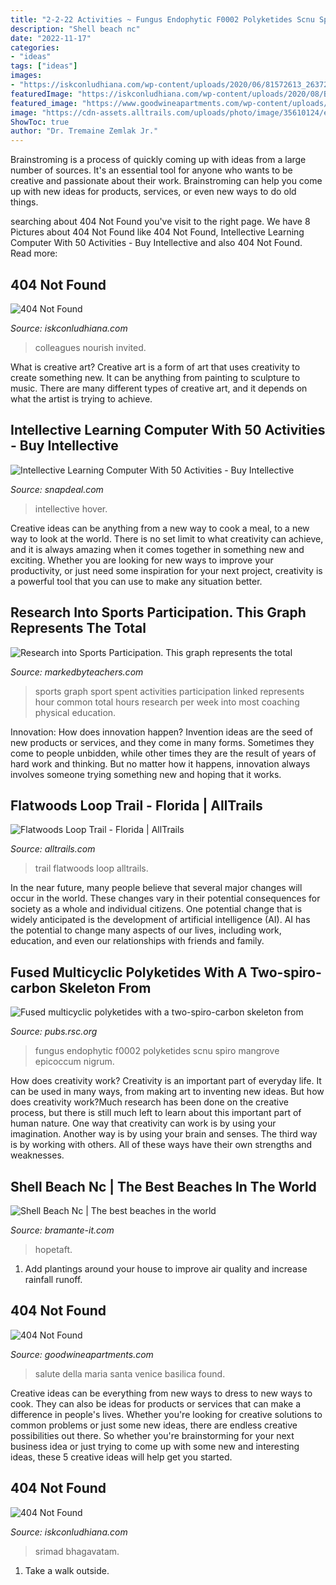 ```yaml
---
title: "2-2-22 Activities ~ Fungus Endophytic F0002 Polyketides Scnu Spiro Mangrove Epicoccum Nigrum"
description: "Shell beach nc"
date: "2022-11-17"
categories:
- "ideas"
tags: ["ideas"]
images:
- "https://iskconludhiana.com/wp-content/uploads/2020/06/81572613_2637219686314186_7730557635170140160_o-1024x569.jpg"
featuredImage: "https://iskconludhiana.com/wp-content/uploads/2020/08/Bhadra-purnima.jpg"
featured_image: "https://www.goodwineapartments.com/wp-content/uploads/2016/11/salute_6.jpg"
image: "https://cdn-assets.alltrails.com/uploads/photo/image/35610124/extra_large_d4a3d94664986f38a83890b3fb8b6ee1.jpg"
ShowToc: true
author: "Dr. Tremaine Zemlak Jr."
---
```



Brainstroming is a process of quickly coming up with ideas from a large number of sources. It's an essential tool for anyone who wants to be creative and passionate about their work. Brainstroming can help you come up with new ideas for products, services, or even new ways to do old things.

	

		
searching about 404 Not Found you've visit to the right page. We have 8 Pictures about 404 Not Found like 404 Not Found, Intellective Learning Computer With 50 Activities - Buy Intellective and also 404 Not Found. Read more:
		
    
## 404 Not Found

<img loading=lazy src="https://iskconludhiana.com/wp-content/uploads/2020/06/81572613_2637219686314186_7730557635170140160_o-1024x569.jpg" onerror="this.onerror=null;this.src='https://tse3.mm.bing.net/th?id=OIP.EDMrdADlgJ4hEQOYuXhoAQHaEH&amp;pid=15.1';" alt="404 Not Found">

_Source: iskconludhiana.com_

>colleagues nourish invited. 

	

What is creative art?
Creative art is a form of art that uses creativity to create something new. It can be anything from painting to sculpture to music. There are many different types of creative art, and it depends on what the artist is trying to achieve.

    
## Intellective Learning Computer With 50 Activities - Buy Intellective

<img loading=lazy src="https://n2.sdlcdn.com/imgs/b/g/1/Three6_029_M_1_2x-7f1aa.jpg" onerror="this.onerror=null;this.src='https://tse1.mm.bing.net/th?id=OIP.tap8dndeKpyCTyb1P3EbuwHaIr&amp;pid=15.1';" alt="Intellective Learning Computer With 50 Activities - Buy Intellective">

_Source: snapdeal.com_

>intellective hover. 

	

Creative ideas can be anything from a new way to cook a meal, to a new way to look at the world. There is no set limit to what creativity can achieve, and it is always amazing when it comes together in something new and exciting. Whether you are looking for new ways to improve your productivity, or just need some inspiration for your next project, creativity is a powerful tool that you can use to make any situation better.

    
## Research Into Sports Participation. This Graph Represents The Total

<img loading=lazy src="http://static2.mbtfiles.co.uk/media/docs/newdocs/as_and_a_level/physical_education_sport_and_coaching/contemporary_studies/878961/html/images/image03.png" onerror="this.onerror=null;this.src='https://tse4.mm.bing.net/th?id=OIP.DsjcCmQBUgHSUBpwUBSCRAHaDl&amp;pid=15.1';" alt="Research into Sports Participation. This graph represents the total">

_Source: markedbyteachers.com_

>sports graph sport spent activities participation linked represents hour common total hours research per week into most coaching physical education. 

	

Innovation: How does innovation happen?
Invention ideas are the seed of new products or services, and they come in many forms. Sometimes they come to people unbidden, while other times they are the result of years of hard work and thinking. But no matter how it happens, innovation always involves someone trying something new and hoping that it works.

    
## Flatwoods Loop Trail - Florida | AllTrails

<img loading=lazy src="https://cdn-assets.alltrails.com/uploads/photo/image/35610124/extra_large_d4a3d94664986f38a83890b3fb8b6ee1.jpg" onerror="this.onerror=null;this.src='https://tse2.mm.bing.net/th?id=OIP.vZSF_ow8RSMCRP1NFBDOeQHaJ4&amp;pid=15.1';" alt="Flatwoods Loop Trail - Florida | AllTrails">

_Source: alltrails.com_

>trail flatwoods loop alltrails. 

	

In the near future, many people believe that several major changes will occur in the world. These changes vary in their potential consequences for society as a whole and individual citizens. One potential change that is widely anticipated is the development of artificial intelligence (AI). AI has the potential to change many aspects of our lives, including work, education, and even our relationships with friends and family.

    
## Fused Multicyclic Polyketides With A Two-spiro-carbon Skeleton From

<img loading=lazy src="https://pubs.rsc.org/image/article/2020/ra/d0ra05532h/d0ra05532h-f5_hi-res.gif" onerror="this.onerror=null;this.src='https://tse2.mm.bing.net/th?id=OIP.arIwpGHatj8oByPLTfLt5AHaC2&amp;pid=15.1';" alt="Fused multicyclic polyketides with a two-spiro-carbon skeleton from">

_Source: pubs.rsc.org_

>fungus endophytic f0002 polyketides scnu spiro mangrove epicoccum nigrum. 

	

How does creativity work?
Creativity is an important part of everyday life. It can be used in many ways, from making art to inventing new ideas. But how does creativity work?Much research has been done on the creative process, but there is still much left to learn about this important part of human nature. One way that creativity can work is by using your imagination. Another way is by using your brain and senses. The third way is by working with others. All of these ways have their own strengths and weaknesses.

    
## Shell Beach Nc | The Best Beaches In The World

<img loading=lazy src="https://i.pinimg.com/736x/57/29/8e/57298e8ba39186bfb32de51c6dcaef1d.jpg" onerror="this.onerror=null;this.src='https://tse2.mm.bing.net/th?id=OIP.fzkkurpfgB_XliMKMLxjpQHaLH&amp;pid=15.1';" alt="Shell Beach Nc | The best beaches in the world">

_Source: bramante-it.com_

>hopetaft. 

	

1. Add plantings around your house to improve air quality and increase rainfall runoff.

    
## 404 Not Found

<img loading=lazy src="https://www.goodwineapartments.com/wp-content/uploads/2016/11/salute_6.jpg" onerror="this.onerror=null;this.src='https://tse4.mm.bing.net/th?id=OIP.vgR3cFuIFLNPpuIv5wovrgHaE6&amp;pid=15.1';" alt="404 Not Found">

_Source: goodwineapartments.com_

>salute della maria santa venice basilica found. 

	

Creative ideas can be everything from new ways to dress to new ways to cook. They can also be ideas for products or services that can make a difference in people's lives. Whether you're looking for creative solutions to common problems or just some new ideas, there are endless creative possibilities out there. So whether you're brainstorming for your next business idea or just trying to come up with some new and interesting ideas, these 5 creative ideas will help get you started.

    
## 404 Not Found

<img loading=lazy src="https://iskconludhiana.com/wp-content/uploads/2020/08/Bhadra-purnima.jpg" onerror="this.onerror=null;this.src='https://tse1.mm.bing.net/th?id=OIP._vYWEYOuOnbpVLFYvwtrUQHaJb&amp;pid=15.1';" alt="404 Not Found">

_Source: iskconludhiana.com_

>srimad bhagavatam. 

	

1. Take a walk outside.

